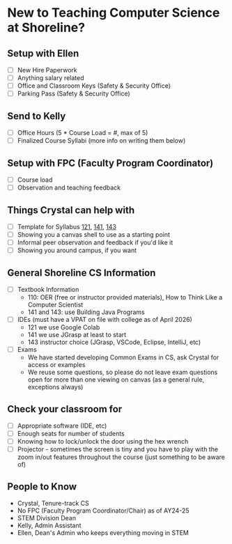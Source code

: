 # New to Teaching Computer Science at Shoreline?

## Setup with Ellen
- [ ] New Hire Paperwork
- [ ] Anything salary related
- [ ] Office and Classroom Keys (Safety & Security Office)
- [ ] Parking Pass (Safety & Security Office)

## Send to Kelly
- [ ] Office Hours (5 * Course Load = #, max of 5)
- [ ] Finalized Course Syllabi (more info on writing them below)

## Setup with FPC (Faculty Program Coordinator)
- [ ] Course load
- [ ] Observation and teaching feedback

## Things Crystal can help with
- [ ] Template for Syllabus [121](121/), [141](141/), [143](143/)
- [ ] Showing you a canvas shell to use as a starting point
- [ ] Informal peer observation and feedback if you'd like it
- [ ] Showing you around campus, if you want

## General Shoreline CS Information
- [ ] Textbook Information
  - 110: OER (free or instructor provided materials), How to Think Like a Computer Scientist
  - 141 and 143: use Building Java Programs
- [ ] IDEs (must have a VPAT on file with college as of April 2026)
  - 121 we use Google Colab
  - 141 we use JGrasp at least to start
  - 143 instructor choice (JGrasp, VSCode, Eclipse, IntelliJ, etc)
- [ ] Exams
  - We have started developing Common Exams in CS, ask Crystal for access or examples
  - We reuse some questions, so please do not leave exam questions open for more than one viewing on canvas (as a general rule, exceptions always)

## Check your classroom for
- [ ] Appropriate software (IDE, etc)
- [ ] Enough seats for number of students
- [ ] Knowing how to lock/unlock the door using the hex wrench
- [ ] Projector - sometimes the screen is tiny and you have to play with the zoom in/out features throughout the course (just something to be aware of)

## People to Know
- Crystal, Tenure-track CS
- No FPC (Faculty Program Coordinator/Chair) as of AY24-25
- STEM Division Dean
- Kelly, Admin Assistant
- Ellen, Dean's Admin who keeps everything moving in STEM
